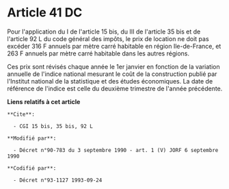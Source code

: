 # Article 41 DC

Pour l'application du I de l'article 15 bis, du III de l'article 35 bis et de l'article 92 L du code général des impôts, le
prix de location ne doit pas excéder 316 F annuels par mètre carré habitable en région Ile-de-France, et 263 F annuels par
mètre carré habitable dans les autres régions.

Ces prix sont révisés chaque année le 1er janvier en fonction de la variation annuelle de l'indice national mesurant le coût
de la construction publié par l'Institut national de la statistique et des études économiques. La date de référence de
l'indice est celle du deuxième trimestre de l'année précédente.

**Liens relatifs à cet article**

	**Cite**:

	  - CGI 15 bis, 35 bis, 92 L

	**Modifié par**:

	  - Décret n°90-783 du 3 septembre 1990 - art. 1 (V) JORF 6 septembre 1990

	**Codifié par**:

	  - Décret n°93-1127 1993-09-24
